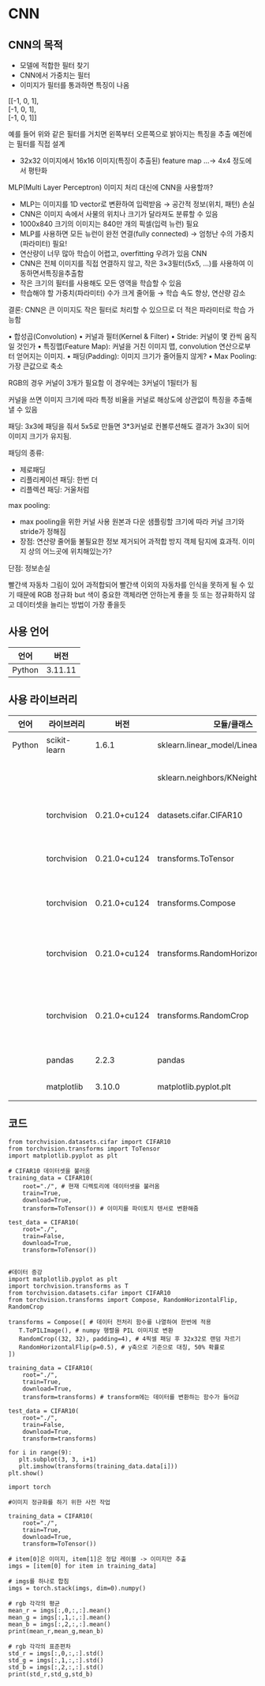 # CNN
## CNN의 목적
- 모델에 적합한 필터 찾기   
- CNN에서 가중치는 필터
- 이미지가 필터를 통과하면 특징이 나옴

[[-1, 0, 1],   
[-1, 0, 1],   
[-1, 0, 1]]    
    
예를 들어 위와 같은 필터를 거치면 왼쪽부터 오른쪽으로 밝아지는 특징을 추출
예전에는 필터를 직접 설계

- 32x32 이미지에서 16x16 이미지(특징이 추출된) feature map ...-> 4x4 정도에서 평탄화

MLP(Multi Layer Perceptron) 이미지 처리 대신에 CNN을 사용할까?
- MLP는 이미지를 1D vector로 변환하여 입력받음 → 공간적 정보(위치, 패턴) 손실
- CNN은 이미지 속에서 사물의 위치나 크기가 달라져도 분류할 수 있음
- 1000x840 크기의 이미지는 840만 개의 픽셀(입력 뉴런) 필요
- MLP를 사용하면 모든 뉴런이 완전 연결(fully connected) → 엄청난 수의 가중치(파라미터) 필요!
- 연산량이 너무 많아 학습이 어렵고, overfitting 우려가 있음
CNN
- CNN은 전체 이미지를 직접 연결하지 않고, 작은 3×3필터(5x5, …)를 사용하여 이동하면서특징을추출함
- 작은 크기의 필터를 사용해도 모든 영역을 학습할 수 있음
- 학습해야 할 가중치(파라미터) 수가 크게 줄어듦 → 학습 속도 향상, 연산량 감소

결론: CNN은 큰 이미지도 작은 필터로 처리할 수 있으므로 더 적은 파라미터로 학습 가능함

• 합성곱(Convolution)
• 커널과 필터(Kernel & Filter)
• Stride: 커널이 몇 칸씩 움직일 것인가
• 특징맵(Feature Map): 커널을 거친 이미지 맵, convolution 연산으로부터 얻어지는 이미지.
• 패딩(Padding): 이미지 크기가 줄어들지 않게?
• Max Pooling: 가장 큰값으로 축소

RGB의 경우 커널이 3개가 필요함 이 경우에는 3커널이 1필터가 됨

커널을 쓰면 이미지 크기에 따라 특정 비율을 커널로 해상도에 상관없이 특징을 추출해낼 수 있음

패딩: 3x3에 패딩을 줘서 5x5로 만들면 3*3커널로 컨볼루션해도 결과가 3x3이 되어 이미지 크기가 유지됨.

패딩의 종류:
- 제로패딩
- 리플리케이션 패딩: 한번 더
- 리플렉션 패딩: 거울처럼

max pooling:
- max pooling을 위한 커널 사용 원본과 다운 샘플링할 크기에 따라 커널 크기와 stride가 정해짐
- 장점: 연산량 줄어듦
불필요한 정보 제거되어 과적합 방지
객체 탐지에 효과적. 이미지 상의 어느곳에 위치해있는가?

단점: 정보손실

빨간색 자동차 그림이 있어
과적합되어 빨간색 이외의 자동차를 인식을 못하게 될 수 있기 때문에 RGB 정규화
but 색이 중요한 객체라면 안하는게 좋을 듯 또는 정규화하지 않고 데이터셋을 늘리는 방법이 가장 좋을듯



## 사용 언어
|언어|버전|
|---|---|
|Python|3.11.11|

## 사용 라이브러리
|언어|라이브러리|버전|모듈/클래스|용도|
|---|---|---|---|---|
|Python|scikit-learn|1.6.1|sklearn.linear_model/LinearRegression|선형 회귀 모델 사용|
||||sklearn.neighbors/KNeighborsRegressor|k-최근접 이웃 회귀 모델 사용|
||torchvision|0.21.0+cu124|datasets.cifar.CIFAR10|CIFAR10 데이터셋 사용|
||torchvision|0.21.0+cu124|transforms.ToTensor|이미지를 파이토치 텐서로 변환|
||torchvision|0.21.0+cu124|transforms.Compose|이미지 데이터 전처리 함수|
||torchvision|0.21.0+cu124|transforms.RandomHorizontalFlip|데이터셋 증강을 위해 좌우대칭할 때 사용|
||torchvision|0.21.0+cu124|transforms.RandomCrop|객체 위치 조정을 위해 이미지를 랜덤으로 자름|
||pandas|2.2.3|pandas|데이터 불러오기|
||matplotlib|3.10.0|matplotlib.pyplot.plt|데이터 시각화|

## 코드
```
from torchvision.datasets.cifar import CIFAR10
from torchvision.transforms import ToTensor
import matplotlib.pyplot as plt

# CIFAR10 데이터셋을 불러옴
training_data = CIFAR10(
    root="./", # 현재 디렉토리에 데이터셋을 불러옴
    train=True,
    download=True,
    transform=ToTensor()) # 이미지를 파이토치 텐서로 변환해줌

test_data = CIFAR10(
    root="./",
    train=False,
    download=True,
    transform=ToTensor())


#데이터 증강
import matplotlib.pyplot as plt
import torchvision.transforms as T
from torchvision.datasets.cifar import CIFAR10
from torchvision.transforms import Compose, RandomHorizontalFlip, RandomCrop

transforms = Compose([ # 데이터 전처리 함수를 나열하여 한번에 적용
   T.ToPILImage(), # numpy 행렬을 PIL 이미지로 변환
   RandomCrop((32, 32), padding=4), # 4픽셀 패딩 후 32x32로 랜덤 자르기
   RandomHorizontalFlip(p=0.5), # y축으로 기준으로 대칭, 50% 확률로
])

training_data = CIFAR10(
    root="./",
    train=True,
    download=True,
    transform=transforms) # transform에는 데이터를 변환하는 함수가 들어감

test_data = CIFAR10(
    root="./",
    train=False,
    download=True,
    transform=transforms)

for i in range(9):
   plt.subplot(3, 3, i+1)
   plt.imshow(transforms(training_data.data[i]))
plt.show()
```

```
import torch

#이미지 정규화를 하기 위한 사전 작업

training_data = CIFAR10(
    root="./",
    train=True,
    download=True,
    transform=ToTensor())

# item[0]은 이미지, item[1]은 정답 레이블 -> 이미지만 추출
imgs = [item[0] for item in training_data]

# imgs를 하나로 합침
imgs = torch.stack(imgs, dim=0).numpy()

# rgb 각각의 평균
mean_r = imgs[:,0,:,:].mean()
mean_g = imgs[:,1,:,:].mean()
mean_b = imgs[:,2,:,:].mean()
print(mean_r,mean_g,mean_b)

# rgb 각각의 표준편차
std_r = imgs[:,0,:,:].std()
std_g = imgs[:,1,:,:].std()
std_b = imgs[:,2,:,:].std()
print(std_r,std_g,std_b)
```
